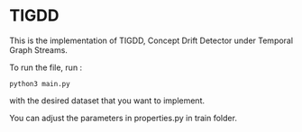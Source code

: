 # TIGDD

This is the implementation of TIGDD, Concept Drift Detector under Temporal Graph Streams. 

To run the file, run :
```
python3 main.py
```

with the desired dataset that you want to implement.

You can adjust the parameters in properties.py in train folder.
